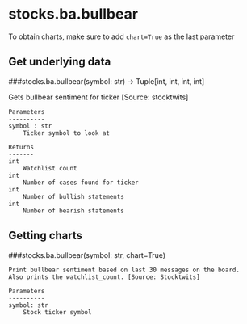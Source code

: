 # stocks.ba.bullbear

To obtain charts, make sure to add `chart=True` as the last parameter

## Get underlying data 
###stocks.ba.bullbear(symbol: str) -> Tuple[int, int, int, int]

Gets bullbear sentiment for ticker [Source: stocktwits]

    Parameters
    ----------
    symbol : str
        Ticker symbol to look at

    Returns
    -------
    int
        Watchlist count
    int
        Number of cases found for ticker
    int
        Number of bullish statements
    int
        Number of bearish statements

## Getting charts 
###stocks.ba.bullbear(symbol: str, chart=True)


    Print bullbear sentiment based on last 30 messages on the board.
    Also prints the watchlist_count. [Source: Stocktwits]

    Parameters
    ----------
    symbol: str
        Stock ticker symbol

